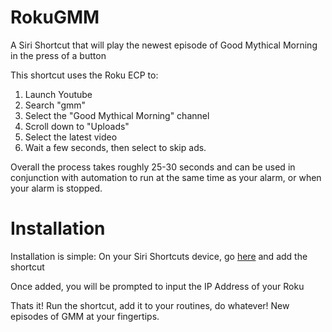 # RokuGMM
A Siri Shortcut that will play the newest episode of Good Mythical Morning in the press of a button

This shortcut uses the Roku ECP to:
1. Launch Youtube
2. Search "gmm"
3. Select the "Good Mythical Morning" channel
4. Scroll down to "Uploads"
5. Select the latest video
6. Wait a few seconds, then select to skip ads.

Overall the process takes roughly 25-30 seconds and can be used in conjunction with automation to run at the same time as your alarm, or when your alarm is stopped.

# Installation

Installation is simple:
On your Siri Shortcuts device, go [here](https://www.icloud.com/shortcuts/8c9fcbc6d381474983b9bf5496de5304) and add the shortcut

Once added, you will be prompted to input the IP Address of your Roku

Thats it! Run the shortcut, add it to your routines, do whatever! New episodes of GMM at your fingertips.
